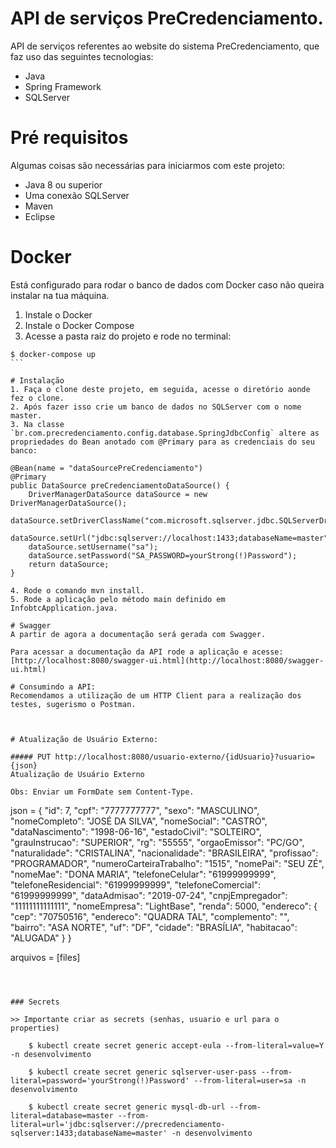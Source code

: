 # API de serviços PreCredenciamento.

API de serviços referentes ao website do sistema PreCredenciamento, que faz uso das seguintes tecnologias:

  - Java
  - Spring Framework
  - SQLServer
  
# Pré requisitos  
  
Algumas coisas são necessárias para iniciarmos com este projeto:  
  
  - Java 8 ou superior  
  - Uma conexão SQLServer  
  - Maven
  - Eclipse

# Docker
Está configurado para rodar o banco de dados com Docker caso não queira instalar na tua máquina.
1. Instale o Docker
2. Instale o Docker Compose
3. Acesse a pasta raiz do projeto e rode no terminal:

````
$ docker-compose up
```

# Instalação    
1. Faça o clone deste projeto, em seguida, acesse o diretório aonde fez o clone.   
2. Após fazer isso crie um banco de dados no SQLServer com o nome master.
3. Na classe `br.com.precredenciamento.config.database.SpringJdbcConfig` altere as propriedades do Bean anotado com @Primary para as credenciais do seu banco:

````
    @Bean(name = "dataSourcePreCredenciamento")
    @Primary
    public DataSource preCredenciamentoDataSource() {
		DriverManagerDataSource dataSource = new DriverManagerDataSource();
		dataSource.setDriverClassName("com.microsoft.sqlserver.jdbc.SQLServerDriver");
		dataSource.setUrl("jdbc:sqlserver://localhost:1433;databaseName=master");
		dataSource.setUsername("sa");
		dataSource.setPassword("SA_PASSWORD=yourStrong(!)Password");
		return dataSource;
    }
```
4. Rode o comando mvn install.
5. Rode a aplicação pelo método main definido em InfobtcApplication.java.

# Swagger
A partir de agora a documentação será gerada com Swagger.

Para acessar a documentação da API rode a aplicação e acesse: [http://localhost:8080/swagger-ui.html](http://localhost:8080/swagger-ui.html)

# Consumindo a API:
Recomendamos a utilização de um HTTP Client para a realização dos testes, sugerismo o Postman.



# Atualização de Usuário Externo:

##### PUT http://localhost:8080/usuario-externo/{idUsuario}?usuario={json}
Atualização de Usuário Externo

Obs: Enviar um FormDate sem Content-Type.

````
json = {
	"id": 7,
	"cpf": "7777777777",
	"sexo": "MASCULINO",
	"nomeCompleto": "JOSÉ DA SILVA",
	"nomeSocial": "CASTRO",
	"dataNascimento": "1998-06-16",
	"estadoCivil": "SOLTEIRO",
	"grauInstrucao": "SUPERIOR",
	"rg": "55555",
	"orgaoEmissor": "PC/GO",
	"naturalidade": "CRISTALINA",
	"nacionalidade": "BRASILEIRA",
	"profissao": "PROGRAMADOR",
	"numeroCarteiraTrabalho": "1515",
	"nomePai": "SEU ZÉ",
	"nomeMae": "DONA MARIA",
	"telefoneCelular": "61999999999",
	"telefoneResidencial": "61999999999",
	"telefoneComercial": "61999999999",
	"dataAdmisao": "2019-07-24",
	"cnpjEmpregador": "11111111111111",
	"nomeEmpresa": "LightBase",
	"renda": 5000,
	"endereco": {
		"cep": "70750516",
		"endereco": "QUADRA TAL",
		"complemento": "",
		"bairro": "ASA NORTE",
		"uf": "DF",
		"cidade": "BRASÍLIA",
		"habitacao": "ALUGADA"
	}
}

arquivos = [files]
````



### Secrets

>> Importante criar as secrets (senhas, usuario e url para o properties)

    $ kubectl create secret generic accept-eula --from-literal=value=Y -n desenvolvimento

    $ kubectl create secret generic sqlserver-user-pass --from-literal=password='yourStrong(!)Password' --from-literal=user=sa -n desenvolvimento

    $ kubectl create secret generic mysql-db-url --from-literal=database=master --from-literal=url='jdbc:sqlserver://precredenciamento-sqlserver:1433;databaseName=master' -n desenvolvimento